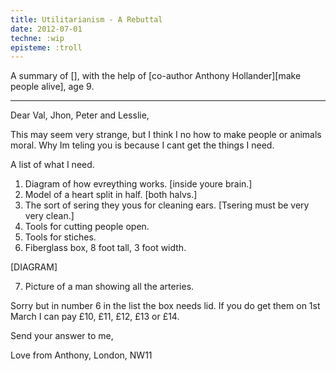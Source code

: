 ```yaml
---
title: Utilitarianism - A Rebuttal
date: 2012-07-01
techne: :wip
episteme: :troll
---
```


A summary of [], with the help of [co-author Anthony Hollander][make people alive], age 9.

---

Dear Val, Jhon, Peter and Lesslie,

This may seem very strange, but I think I no how to make people or animals moral. Why Im teling you is because I cant get the things I need.

A list of what I need.

1. Diagram of how evreything works. [inside youre brain.]
2. Model of a heart split in half. [both halvs.]
3. The sort of sering they yous for cleaning ears. [Tsering must be very very clean.]
4. Tools for cutting people open.
5. Tools for stiches.
6. Fiberglass box, 8 foot tall, 3 foot width.

[DIAGRAM]

7. Picture of a man showing all the arteries.

Sorry but in number 6 in the list the box needs lid. If you do get them on 1st March I can pay £10, £11, £12, £13 or £14.

Send your answer to me,

Love from Anthony,
London, NW11

